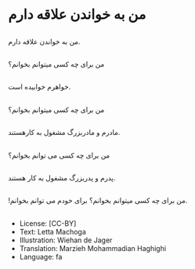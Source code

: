 # من به خواندن علاقه دارم

##
من به خواندن علاقه دارم.

##
من برای چه کسی میتوانم بخوانم؟

##
خواهرم خوابیده است.

##
من برای چه کسی میتوانم بخوانم؟

##
مادرم و مادربزرگ مشغول به کارهستند.

##
من برای چه کسی می توانم بخوانم؟

##
پدرم و پدربزرگ مشغول به کار هستند.

##
!من برای چه کسی میتوانم بخوانم؟ برای خودم می توانم بخوانم.

##
* License: [CC-BY]
* Text: Letta Machoga
* Illustration: Wiehan de Jager
* Translation: Marzieh Mohammadian Haghighi
* Language: fa

